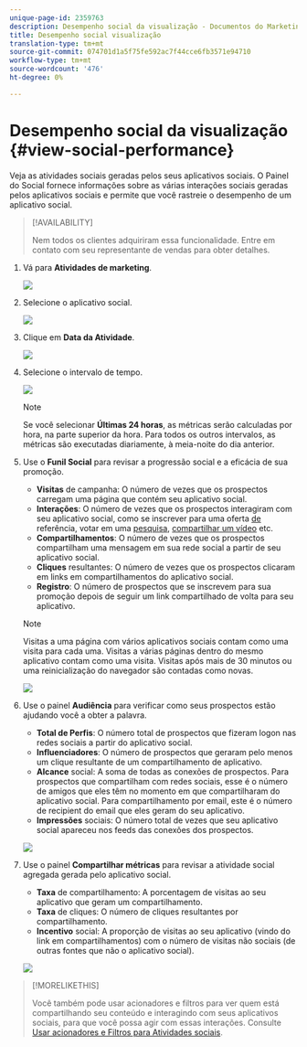 ```yaml
---
unique-page-id: 2359763
description: Desempenho social da visualização - Documentos do Marketing - Documentação do produto
title: Desempenho social visualização
translation-type: tm+mt
source-git-commit: 074701d1a5f75fe592ac7f44cce6fb3571e94710
workflow-type: tm+mt
source-wordcount: '476'
ht-degree: 0%

---
```



# Desempenho social da visualização {#view-social-performance}

Veja as atividades sociais geradas pelos seus aplicativos sociais. O Painel do Social fornece informações sobre as várias interações sociais geradas pelos aplicativos sociais e permite que você rastreie o desempenho de um aplicativo social.

>[!AVAILABILITY]
>
>Nem todos os clientes adquiriram essa funcionalidade. Entre em contato com seu representante de vendas para obter detalhes.

1. Vá para **Atividades de marketing**.

   ![](assets/login-marketing-activities.png)

1. Selecione o aplicativo social.

   ![](assets/image2014-9-23-17-3a10-3a13.png)

1. Clique em **Data da Atividade**.

   ![](assets/image2014-9-23-17-3a10-3a22.png)

1. Selecione o intervalo de tempo.

   ![](assets/image2014-9-23-17-3a10-3a35.png)

   >[!NOTE]
   >
   >Se você selecionar **Últimas 24 horas**, as métricas serão calculadas por hora, na parte superior da hora. Para todos os outros intervalos, as métricas são executadas diariamente, à meia-noite do dia anterior.

1. Use o **Funil Social** para revisar a progressão social e a eficácia de sua promoção.

   * **Visitas** de campanha: O número de vezes que os prospectos carregam uma página que contém seu aplicativo social.
   * **Interações**: O número de vezes que os prospectos interagiram com seu aplicativo social, como se inscrever para uma oferta [ de ](/help/marketo/product-docs/demand-generation/social/referral-offers/create-a-referral-offer.md)referência, votar em uma  [pesquisa](/help/marketo/product-docs/demand-generation/social/creating-a-poll/create-a-poll.md),  [compartilhar um vídeo](/help/marketo/product-docs/demand-generation/landing-pages/free-form-landing-pages/add-a-video-to-a-free-form-landing-page.md) etc.
   * **Compartilhamentos**: O número de vezes que os prospectos compartilham uma mensagem em sua rede social a partir de seu aplicativo social.
   * **Cliques** resultantes: O número de vezes que os prospectos clicaram em links em compartilhamentos do aplicativo social.
   * **Registro**: O número de prospectos que se inscrevem para sua promoção depois de seguir um link compartilhado de volta para seu aplicativo.

   >[!NOTE]
   >
   >Visitas a uma página com vários aplicativos sociais contam como uma visita para cada uma. Visitas a várias páginas dentro do mesmo aplicativo contam como uma visita. Visitas após mais de 30 minutos ou uma reinicialização do navegador são contadas como novas.

   ![](assets/image2014-9-23-17-3a11-3a16.png)

1. Use o painel **Audiência** para verificar como seus prospectos estão ajudando você a obter a palavra.

   * **Total de Perfis**: O número total de prospectos que fizeram logon nas redes sociais a partir do aplicativo social.
   * **Influenciadores**: O número de prospectos que geraram pelo menos um clique resultante de um compartilhamento de aplicativo.
   * **Alcance** social: A soma de todas as conexões de prospectos. Para prospectos que compartilham com redes sociais, esse é o número de amigos que eles têm no momento em que compartilharam do aplicativo social. Para compartilhamento por email, este é o número de recipient do email que eles geram do seu aplicativo.
   * **Impressões** sociais: O número total de vezes que seu aplicativo social apareceu nos feeds das conexões dos prospectos.

   ![](assets/image2014-9-23-17-3a11-3a26.png)

1. Use o painel **Compartilhar métricas** para revisar a atividade social agregada gerada pelo aplicativo social.

   * **Taxa** de compartilhamento: A porcentagem de visitas ao seu aplicativo que geram um compartilhamento.
   * **Taxa** de cliques: O número de cliques resultantes por compartilhamento.
   * **Incentivo** social: A proporção de visitas ao seu aplicativo (vindo do link em compartilhamentos) com o número de visitas não sociais (de outras fontes que não o aplicativo social).

   ![](assets/image2014-9-23-17-3a11-3a35.png)

>[!MORELIKETHIS]
>
>Você também pode usar acionadores e filtros para ver quem está compartilhando seu conteúdo e interagindo com seus aplicativos sociais, para que você possa agir com essas interações. Consulte [Usar acionadores e Filtros para Atividades sociais](/help/marketo/product-docs/demand-generation/social/social-functions/triggers-and-filters-for-social-activities.md).
